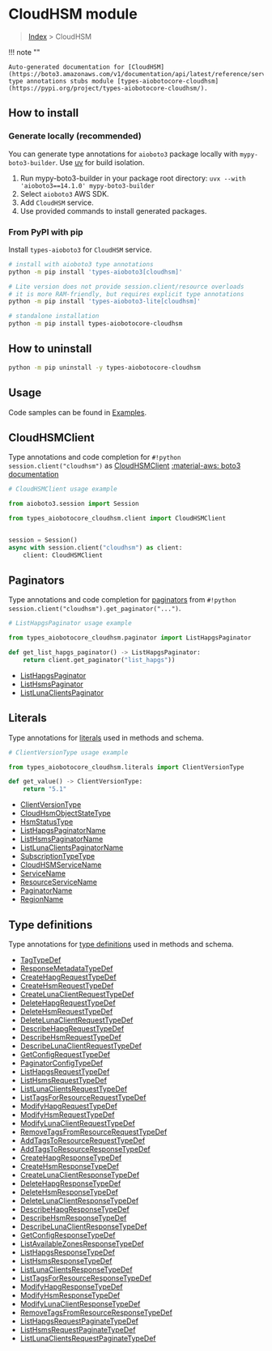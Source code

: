 # CloudHSM module

> [Index](../README.md) > CloudHSM


!!! note ""

    Auto-generated documentation for [CloudHSM](https://boto3.amazonaws.com/v1/documentation/api/latest/reference/services/cloudhsm.html#cloudhsm)
    type annotations stubs module [types-aiobotocore-cloudhsm](https://pypi.org/project/types-aiobotocore-cloudhsm/).

## How to install

### Generate locally (recommended)

You can generate type annotations for `aioboto3` package locally with `mypy-boto3-builder`.
Use [uv](https://docs.astral.sh/uv/getting-started/installation/) for build isolation.

1. Run mypy-boto3-builder in your package root directory: `uvx --with 'aioboto3==14.1.0' mypy-boto3-builder`
1. Select `aioboto3` AWS SDK.
1. Add `CloudHSM` service.
1. Use provided commands to install generated packages.



### From PyPI with pip

Install `types-aioboto3` for `CloudHSM` service.

```bash
# install with aioboto3 type annotations
python -m pip install 'types-aioboto3[cloudhsm]'

# Lite version does not provide session.client/resource overloads
# it is more RAM-friendly, but requires explicit type annotations
python -m pip install 'types-aioboto3-lite[cloudhsm]'

# standalone installation
python -m pip install types-aiobotocore-cloudhsm
```



## How to uninstall

```bash
python -m pip uninstall -y types-aiobotocore-cloudhsm
```

## Usage

Code samples can be found in [Examples](./usage.md).

## CloudHSMClient

Type annotations and code completion for  `#!python session.client("cloudhsm")` as [CloudHSMClient](./client.md)
[:material-aws: boto3 documentation](https://boto3.amazonaws.com/v1/documentation/api/latest/reference/services/cloudhsm.html#CloudHSM.Client)

```python
# CloudHSMClient usage example

from aioboto3.session import Session

from types_aiobotocore_cloudhsm.client import CloudHSMClient


session = Session()
async with session.client("cloudhsm") as client:
    client: CloudHSMClient
```


## Paginators

Type annotations and code completion for
[paginators](./paginators.md)
from `#!python session.client("cloudhsm").get_paginator("...")`.

```python
# ListHapgsPaginator usage example

from types_aiobotocore_cloudhsm.paginator import ListHapgsPaginator

def get_list_hapgs_paginator() -> ListHapgsPaginator:
    return client.get_paginator("list_hapgs"))
```

- [ListHapgsPaginator](./paginators.md#listhapgspaginator)
- [ListHsmsPaginator](./paginators.md#listhsmspaginator)
- [ListLunaClientsPaginator](./paginators.md#listlunaclientspaginator)








## Literals

Type annotations for [literals](./literals.md) used in methods and schema.

```python
# ClientVersionType usage example

from types_aiobotocore_cloudhsm.literals import ClientVersionType

def get_value() -> ClientVersionType:
    return "5.1"
```

- [ClientVersionType](./literals.md#clientversiontype)
- [CloudHsmObjectStateType](./literals.md#cloudhsmobjectstatetype)
- [HsmStatusType](./literals.md#hsmstatustype)
- [ListHapgsPaginatorName](./literals.md#listhapgspaginatorname)
- [ListHsmsPaginatorName](./literals.md#listhsmspaginatorname)
- [ListLunaClientsPaginatorName](./literals.md#listlunaclientspaginatorname)
- [SubscriptionTypeType](./literals.md#subscriptiontypetype)
- [CloudHSMServiceName](./literals.md#cloudhsmservicename)
- [ServiceName](./literals.md#servicename)
- [ResourceServiceName](./literals.md#resourceservicename)
- [PaginatorName](./literals.md#paginatorname)
- [RegionName](./literals.md#regionname)




## Type definitions

Type annotations for [type definitions](./type_defs.md) used in methods and schema.

- [TagTypeDef](./type_defs.md#tagtypedef)
- [ResponseMetadataTypeDef](./type_defs.md#responsemetadatatypedef)
- [CreateHapgRequestTypeDef](./type_defs.md#createhapgrequesttypedef)
- [CreateHsmRequestTypeDef](./type_defs.md#createhsmrequesttypedef)
- [CreateLunaClientRequestTypeDef](./type_defs.md#createlunaclientrequesttypedef)
- [DeleteHapgRequestTypeDef](./type_defs.md#deletehapgrequesttypedef)
- [DeleteHsmRequestTypeDef](./type_defs.md#deletehsmrequesttypedef)
- [DeleteLunaClientRequestTypeDef](./type_defs.md#deletelunaclientrequesttypedef)
- [DescribeHapgRequestTypeDef](./type_defs.md#describehapgrequesttypedef)
- [DescribeHsmRequestTypeDef](./type_defs.md#describehsmrequesttypedef)
- [DescribeLunaClientRequestTypeDef](./type_defs.md#describelunaclientrequesttypedef)
- [GetConfigRequestTypeDef](./type_defs.md#getconfigrequesttypedef)
- [PaginatorConfigTypeDef](./type_defs.md#paginatorconfigtypedef)
- [ListHapgsRequestTypeDef](./type_defs.md#listhapgsrequesttypedef)
- [ListHsmsRequestTypeDef](./type_defs.md#listhsmsrequesttypedef)
- [ListLunaClientsRequestTypeDef](./type_defs.md#listlunaclientsrequesttypedef)
- [ListTagsForResourceRequestTypeDef](./type_defs.md#listtagsforresourcerequesttypedef)
- [ModifyHapgRequestTypeDef](./type_defs.md#modifyhapgrequesttypedef)
- [ModifyHsmRequestTypeDef](./type_defs.md#modifyhsmrequesttypedef)
- [ModifyLunaClientRequestTypeDef](./type_defs.md#modifylunaclientrequesttypedef)
- [RemoveTagsFromResourceRequestTypeDef](./type_defs.md#removetagsfromresourcerequesttypedef)
- [AddTagsToResourceRequestTypeDef](./type_defs.md#addtagstoresourcerequesttypedef)
- [AddTagsToResourceResponseTypeDef](./type_defs.md#addtagstoresourceresponsetypedef)
- [CreateHapgResponseTypeDef](./type_defs.md#createhapgresponsetypedef)
- [CreateHsmResponseTypeDef](./type_defs.md#createhsmresponsetypedef)
- [CreateLunaClientResponseTypeDef](./type_defs.md#createlunaclientresponsetypedef)
- [DeleteHapgResponseTypeDef](./type_defs.md#deletehapgresponsetypedef)
- [DeleteHsmResponseTypeDef](./type_defs.md#deletehsmresponsetypedef)
- [DeleteLunaClientResponseTypeDef](./type_defs.md#deletelunaclientresponsetypedef)
- [DescribeHapgResponseTypeDef](./type_defs.md#describehapgresponsetypedef)
- [DescribeHsmResponseTypeDef](./type_defs.md#describehsmresponsetypedef)
- [DescribeLunaClientResponseTypeDef](./type_defs.md#describelunaclientresponsetypedef)
- [GetConfigResponseTypeDef](./type_defs.md#getconfigresponsetypedef)
- [ListAvailableZonesResponseTypeDef](./type_defs.md#listavailablezonesresponsetypedef)
- [ListHapgsResponseTypeDef](./type_defs.md#listhapgsresponsetypedef)
- [ListHsmsResponseTypeDef](./type_defs.md#listhsmsresponsetypedef)
- [ListLunaClientsResponseTypeDef](./type_defs.md#listlunaclientsresponsetypedef)
- [ListTagsForResourceResponseTypeDef](./type_defs.md#listtagsforresourceresponsetypedef)
- [ModifyHapgResponseTypeDef](./type_defs.md#modifyhapgresponsetypedef)
- [ModifyHsmResponseTypeDef](./type_defs.md#modifyhsmresponsetypedef)
- [ModifyLunaClientResponseTypeDef](./type_defs.md#modifylunaclientresponsetypedef)
- [RemoveTagsFromResourceResponseTypeDef](./type_defs.md#removetagsfromresourceresponsetypedef)
- [ListHapgsRequestPaginateTypeDef](./type_defs.md#listhapgsrequestpaginatetypedef)
- [ListHsmsRequestPaginateTypeDef](./type_defs.md#listhsmsrequestpaginatetypedef)
- [ListLunaClientsRequestPaginateTypeDef](./type_defs.md#listlunaclientsrequestpaginatetypedef)

